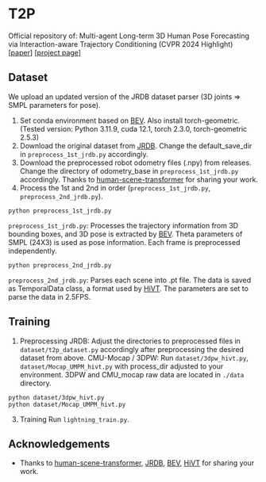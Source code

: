 # T2P
Official repository of: Multi-agent Long-term 3D Human Pose Forecasting via Interaction-aware Trajectory Conditioning (CVPR 2024 Highlight)
[[paper](https://openaccess.thecvf.com/content/CVPR2024/html/Jeong_Multi-agent_Long-term_3D_Human_Pose_Forecasting_via_Interaction-aware_Trajectory_Conditioning_CVPR_2024_paper.html)] [[project page](https://jaewoo97.github.io/t2p_/)]

## Dataset
We upload an updated version of the JRDB dataset parser (3D joints => SMPL parameters for pose). 

1. Set conda environment based on [BEV](https://github.com/Arthur151/ROMP). Also install torch-geometric. (Tested version: Python 3.11.9, cuda 12.1, torch 2.3.0, torch-geometric 2.5.3)
2. Download the original dataset from [JRDB](https://jrdb.erc.monash.edu/). Change the default_save_dir in `preprocess_1st_jrdb.py` accordingly.
3. Download the preprocessed robot odometry files (.npy) from releases. Change the directory of odometry_base in `preprocess_1st_jrdb.py` accordingly. Thanks to [human-scene-transformer](https://github.com/google-research/human-scene-transformer) for sharing your work.
4. Process the 1st and 2nd in order (`preprocess_1st_jrdb.py`, `preprocess_2nd_jrdb.py`).
```
python preprocess_1st_jrdb.py
```
`preprocess_1st_jrdb.py`: Processes the trajectory information from 3D bounding boxes, and 3D pose is extracted by [BEV](https://github.com/Arthur151/ROMP). Theta parameters of SMPL (24X3) is used as pose information. Each frame is preprocessed independently.
```
python preprocess_2nd_jrdb.py
```
`preprocess_2nd_jrdb.py`: Parses each scene into .pt file. The data is saved as TemporalData class, a format used by [HiVT](https://github.com/ZikangZhou/HiVT). The parameters are set to parse the data in 2.5FPS.

## Training
1. Preprocessing
JRDB: Adjust the directories to preprocessed files in `dataset/t2p_dataset.py` accordingly after preprocessing the desired dataset from above.
CMU-Mocap / 3DPW: Run `dataset/3dpw_hivt.py`, `dataset/Mocap_UMPM_hivt.py` with process_dir adjusted to your environment. 3DPW and CMU_mocap raw data are located in `./data` directory.
```
python dataset/3dpw_hivt.py
python dataset/Mocap_UMPM_hivt.py
```
3. Training
Run `lightning_train.py`.

## Acknowledgements
- Thanks to [human-scene-transformer](https://github.com/google-research/human-scene-transformer), [JRDB](https://jrdb.erc.monash.edu/), [BEV](https://github.com/Arthur151/ROMP), [HiVT](https://github.com/ZikangZhou/HiVT) for sharing your work.
